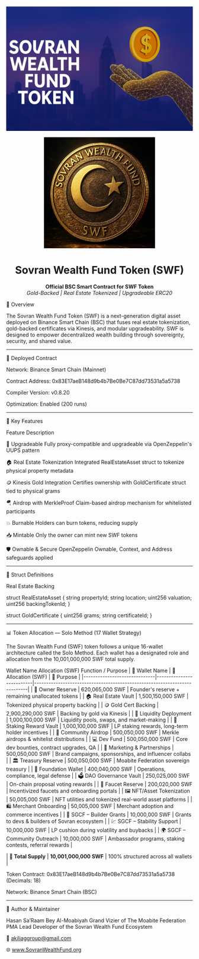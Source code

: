 <p align="center">
  <img src="./file_0000000044fc61fdbe7fbb0ef22c31b4.png" alt="SWFToken Banner">
</p>       

<p align="center">
  <img src="https://github.com/The-Moabite-Federation/swf-token/raw/main/Images/SWFToken_Official_Image.png" width="300" alt="Sovran Wealth Fund Token Logo"/>
</p><h1 align="center">Sovran Wealth Fund Token (SWF)</h1><p align="center">
  <strong>Official BSC Smart Contract for SWF Token</strong><br>
  <em>Gold-Backed | Real Estate Tokenized | Upgradeable ERC20</em>
</p>


🔹 Overview

The Sovran Wealth Fund Token (SWF) is a next-generation digital asset deployed on Binance Smart Chain (BSC) that fuses real estate tokenization, gold-backed certificates via Kinesis, and modular upgradeability. SWF is designed to empower decentralized wealth building through sovereignty, security, and shared value.


---

🚀 Deployed Contract

Network: Binance Smart Chain (Mainnet)

Contract Address: 0x83E17aeB148d9b4b7Be0Be7C87dd73531a5a5738

Compiler Version: v0.8.20

Optimization: Enabled (200 runs)



---

🔐 Key Features

Feature	Description

🔁 Upgradeable	Fully proxy-compatible and upgradeable via OpenZeppelin's UUPS pattern

🏠 Real Estate Tokenization	Integrated RealEstateAsset struct to tokenize physical property metadata

🪙 Kinesis Gold Integration	Certifies ownership with GoldCertificate struct tied to physical grams

🪂 Airdrop with MerkleProof	Claim-based airdrop mechanism for whitelisted participants

💥 Burnable	Holders can burn tokens, reducing supply

📥 Mintable	Only the owner can mint new SWF tokens

🛡️ Ownable & Secure	OpenZeppelin Ownable, Context, and Address safeguards applied



---

🧱 Struct Definitions

Real Estate Backing

struct RealEstateAsset {
  string propertyId;
  string location;
  uint256 valuation;
  uint256 backingTokenId;
}

struct GoldCertificate {
  uint256 grams;
  string certificateId;
}


---

📊 Token Allocation — Solo Method (17 Wallet Strategy)

The Sovran Wealth Fund (SWF) token follows a unique 16-wallet architecture called the Solo Method. Each wallet has a designated role and allocation from the 10,001,000,000 SWF total supply.

Wallet Name	Allocation (SWF)	Function / Purpose
| 🏦 Wallet Name                | 🧾 Allocation (SWF)      | 🎯 Purpose                                                                 |
|------------------------------|--------------------------|---------------------------------------------------------------------------|
| 👑 Owner Reserve             | 620,065,000 SWF          | Founder's reserve + remaining unallocated tokens                         |
| 🏠 Real Estate Vault         | 1,500,150,000 SWF        | Tokenized physical property backing                                      |
| 🪙 Gold Cert Backing         | 2,900,290,000 SWF        | Backing by gold via Kinesis                                              |
| 🌊 Liquidity Deployment      | 1,000,100,000 SWF        | Liquidity pools, swaps, and market-making                                |
| 🎁 Staking Reward Vault      | 1,000,100,000 SWF        | LP staking rewards, long-term holder incentives                          |
| 📡 Community Airdrop         | 500,050,000 SWF          | Merkle airdrops & whitelist distributions                                |
| 💻 Dev Fund                  | 500,050,000 SWF          | Core dev bounties, contract upgrades, QA                                 |
| 📣 Marketing & Partnerships  | 500,050,000 SWF          | Brand campaigns, sponsorships, and influencer collabs                    |
| 🏛️ Treasury Reserve          | 500,050,000 SWF          | Moabite Federation sovereign treasury                                    |
| 🧱 Foundation Wallet         | 400,040,000 SWF          | Operations, compliance, legal defense                                    |
| 🗳️ DAO Governance Vault      | 250,025,000 SWF          | On-chain proposal voting rewards                                         |
| 🚰 Faucet Reserve            | 200,020,000 SWF          | Incentivized faucets and onboarding portals                              |
| 🖼️ NFT/Asset Tokenization    | 50,005,000 SWF           | NFT utilities and tokenized real-world asset platforms                   |
| 🛍️ Merchant Onboarding       | 50,005,000 SWF           | Merchant adoption and commerce incentives                                |
| 🚀 SGCF – Builder Grants      | 10,000,000 SWF           | Grants to devs & builders of Sovran ecosystem                            |
| 💹 SGCF – Stability Support   | 10,000,000 SWF           | LP cushion during volatility and buybacks                                |
| 🌍 SGCF – Community Outreach  | 10,000,000 SWF           | Ambassador programs, staking contests, referral rewards                  |

| **🧾 Total Supply**           | **10,001,000,000 SWF**    | 100% structured across all wallets                                       |


Token Contract: 0x83E17aeB148d9b4b7Be0Be7C87dd73531a5a5738
(Decimals: 18)

Network: Binance Smart Chain (BSC)


---

👤 Author & Maintainer

Hasan Sa’Raam Bey Al-Moabiyah
Grand Vizier of The Moabite Federation PMA
Lead Developer of the Sovran Wealth Fund Ecosystem

📧 akiliaggroup@gmail.com

🌐 www.SovranWealthFund.org
